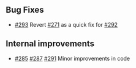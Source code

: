 ## Bug Fixes
- [#293](https://github.com/grafana/xk6-disruptor/pull/293) Revert [#271](https://github.com/grafana/xk6-disruptor/issues/271) as a quick fix for [#292](https://github.com/grafana/xk6-disruptor/issues/292)


## Internal improvements
- [#285](https://github.com/grafana/xk6-disruptor/pull/285) [#287](https://github.com/grafana/xk6-disruptor/pull/287)  [#291](https://github.com/grafana/xk6-disruptor/pull/291) Minor improvements in code